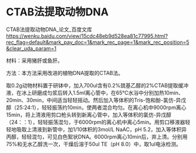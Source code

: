 # CTAB法提取动物DNA

CTAB法提取动物DNA_论文_百度文库
https://wenku.baidu.com/view/15cdc48eb9d528ea81c77995.html?rec_flag=default&mark_pay_doc=1&mark_rec_page=1&mark_rec_position=5&clear_uda_param=1

材料：采用猪肝或鱼肝。

方法：本方法采用改进的植物DNA提取的CTAB法。

取0.2g动物材料置于研钵中，加入700ul含有0.2%巯基乙醇的2%CTAB提取缓冲液，在冰上研磨成匀浆后转入1.5ml离心管中，在65℃水浴中分别加热10min、20min、30min，中间适当轻轻摇动。然后加入等体积的Tris-饱和酚-氯仿-异戊醇（25:24:1），轻轻振荡约10min，使两者混合均匀。在离心机中9000rpm离心15min，将上清液用剪口枪头转到新离心管中，加入等体积的氯仿-异戊醇（24：：1），轻轻振荡混匀，于6000rpm的离心机中离心5min。用剪口移液器轻轻地吸取上清液到新管中，加1/10体积的3mol/L NaAC，pH 5.2，加入等体积异丙醇，轻轻混匀，可见白色絮状DNA。6000rpm离心10min后，弃上清。分别用75%和无水乙醇洗一次，干燥后溶于50ul TE（pH 8.0）中，取1ul电泳检测。
